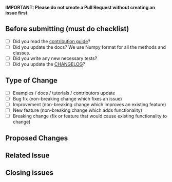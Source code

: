 **IMPORTANT: Please do not create a Pull Request without creating an issue first.**

## Before submitting (must do checklist)

- [ ] Did you read the [contribution guide](https://github.com/tinkoff-ai/etna/blob/master/CONTRIBUTING.md)?
- [ ] Did you update the docs? We use Numpy format for all the methods and classes.
- [ ] Did you write any new necessary tests?
- [ ] Did you update the [CHANGELOG](https://github.com/tinkoff-ai/etna/blob/master/CHANGELOG.md)?
<!-- For CHANGELOG separate each item in unreleased section by blank line to reduce collisions -->

## Type of Change
<!-- Mark with an `x` all the checkboxes that apply (like `[x]`) -->

- [ ] Examples / docs / tutorials / contributors update
- [ ] Bug fix (non-breaking change which fixes an issue)
- [ ] Improvement (non-breaking change which improves an existing feature)
- [ ] New feature (non-breaking change which adds functionality)
- [ ] Breaking change (fix or feature that would cause existing functionality to change)

## Proposed Changes
<!-- Add a more detailed description of the changes if needed. 
No need for typos and docs improvements  -->

## Related Issue
<!-- Link Issue here. -->

## Closing issues
<!-- Link Issue you are closing here. 
Put `closes #XXXX` in your comment to auto-close the issue that your PR fixes (if such). -->
